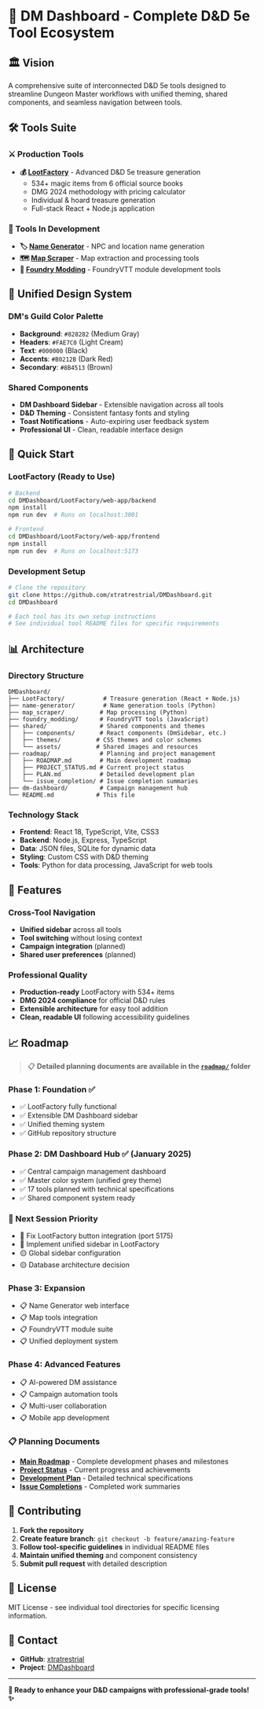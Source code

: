 # 🎲 DM Dashboard - Complete D&D 5e Tool Ecosystem

## 🏛️ **Vision**
A comprehensive suite of interconnected D&D 5e tools designed to streamline Dungeon Master workflows with unified theming, shared components, and seamless navigation between tools.

## 🛠️ **Tools Suite**

### **⚔️ Production Tools**
- **💰 [LootFactory](./LootFactory/)** - Advanced D&D 5e treasure generation
  - 534+ magic items from 6 official source books
  - DMG 2024 methodology with pricing calculator
  - Individual & hoard treasure generation
  - Full-stack React + Node.js application

### **🚧 Tools In Development**
- **🏷️ [Name Generator](./name-generator/)** - NPC and location name generation
- **🗺️ [Map Scraper](./map_scraper/)** - Map extraction and processing tools  
- **🎯 [Foundry Modding](./foundry_modding/)** - FoundryVTT module development tools

## 🎨 **Unified Design System**

### **DM's Guild Color Palette**
- **Background**: `#828282` (Medium Gray)
- **Headers**: `#FAE7C0` (Light Cream)
- **Text**: `#000000` (Black)
- **Accents**: `#B0212B` (Dark Red)
- **Secondary**: `#8B4513` (Brown)

### **Shared Components**
- **DM Dashboard Sidebar** - Extensible navigation across all tools
- **D&D Theming** - Consistent fantasy fonts and styling
- **Toast Notifications** - Auto-expiring user feedback system
- **Professional UI** - Clean, readable interface design

## 🚀 **Quick Start**

### **LootFactory (Ready to Use)**
```bash
# Backend
cd DMDashboard/LootFactory/web-app/backend
npm install
npm run dev  # Runs on localhost:3001

# Frontend  
cd DMDashboard/LootFactory/web-app/frontend
npm install
npm run dev  # Runs on localhost:5173
```

### **Development Setup**
```bash
# Clone the repository
git clone https://github.com/xtratrestrial/DMDashboard.git
cd DMDashboard

# Each tool has its own setup instructions
# See individual tool README files for specific requirements
```

## 📊 **Architecture**

### **Directory Structure**
```
DMDashboard/
├── LootFactory/           # Treasure generation (React + Node.js)
├── name-generator/        # Name generation tools (Python)
├── map_scraper/          # Map processing (Python)
├── foundry_modding/      # FoundryVTT tools (JavaScript)
├── shared/               # Shared components and themes
│   ├── components/       # React components (DmSidebar, etc.)
│   ├── themes/          # CSS themes and color schemes
│   └── assets/          # Shared images and resources
├── roadmap/              # Planning and project management
│   ├── ROADMAP.md        # Main development roadmap
│   ├── PROJECT_STATUS.md # Current project status
│   ├── PLAN.md           # Detailed development plan
│   └── issue_completion/ # Issue completion summaries
├── dm-dashboard/         # Campaign management hub
└── README.md            # This file
```

### **Technology Stack**
- **Frontend**: React 18, TypeScript, Vite, CSS3
- **Backend**: Node.js, Express, TypeScript
- **Data**: JSON files, SQLite for dynamic data
- **Styling**: Custom CSS with D&D theming
- **Tools**: Python for data processing, JavaScript for web tools

## 🔧 **Features**

### **Cross-Tool Navigation**
- **Unified sidebar** across all tools
- **Tool switching** without losing context
- **Campaign integration** (planned)
- **Shared user preferences** (planned)

### **Professional Quality**
- **Production-ready** LootFactory with 534+ items
- **DMG 2024 compliance** for official D&D rules
- **Extensible architecture** for easy tool addition
- **Clean, readable UI** following accessibility guidelines

## 📈 **Roadmap**

> 📋 **Detailed planning documents are available in the [`roadmap/`](./roadmap/) folder**

### **Phase 1: Foundation** ✅
- ✅ LootFactory fully functional
- ✅ Extensible DM Dashboard sidebar
- ✅ Unified theming system
- ✅ GitHub repository structure

### **Phase 2: DM Dashboard Hub** ✅ (January 2025)
- ✅ Central campaign management dashboard
- ✅ Master color system (unified grey theme)
- ✅ 17 tools planned with technical specifications
- ✅ Shared component system ready

### **🚨 Next Session Priority**
- 🔴 Fix LootFactory button integration (port 5175)
- 🔴 Implement unified sidebar in LootFactory
- 🟡 Global sidebar configuration
- 🟡 Database architecture decision

### **Phase 3: Expansion**
- 📋 Name Generator web interface
- 📋 Map tools integration
- 📋 FoundryVTT module suite
- 📋 Unified deployment system

### **Phase 4: Advanced Features**
- 📋 AI-powered DM assistance
- 📋 Campaign automation tools
- 📋 Multi-user collaboration
- 📋 Mobile app development

### **📋 Planning Documents**
- **[Main Roadmap](./roadmap/ROADMAP.md)** - Complete development phases and milestones
- **[Project Status](./roadmap/PROJECT_STATUS.md)** - Current progress and achievements
- **[Development Plan](./roadmap/PLAN.md)** - Detailed technical specifications
- **[Issue Completions](./roadmap/issue_completion/)** - Completed work summaries

## 🤝 **Contributing**

1. **Fork the repository**
2. **Create feature branch**: `git checkout -b feature/amazing-feature`
3. **Follow tool-specific guidelines** in individual README files
4. **Maintain unified theming** and component consistency
5. **Submit pull request** with detailed description

## 📄 **License**

MIT License - see individual tool directories for specific licensing information.

## 🎯 **Contact**

- **GitHub**: [xtratrestrial](https://github.com/xtratrestrial)
- **Project**: [DMDashboard](https://github.com/xtratrestrial/DMDashboard)

---

**🎲 Ready to enhance your D&D campaigns with professional-grade tools! ✨** 